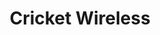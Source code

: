 ---
title: "Cricket Wireless"
url: /denver/cricket-wireless-south-federal-boulevard/
shop: Handy
---
